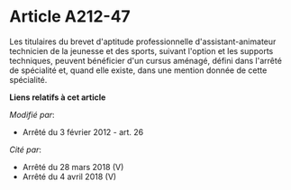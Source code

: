 # Article A212-47

Les titulaires du brevet d'aptitude professionnelle d'assistant-animateur technicien de la jeunesse et des sports, suivant
l'option et les supports techniques, peuvent bénéficier d'un cursus aménagé, défini dans l'arrêté de spécialité et, quand
elle existe, dans une mention donnée de cette spécialité.

**Liens relatifs à cet article**

_Modifié par_:

  - Arrêté du 3 février 2012 - art. 26

_Cité par_:

  - Arrêté du 28 mars 2018 (V)
  - Arrêté du 4 avril 2018 (V)
